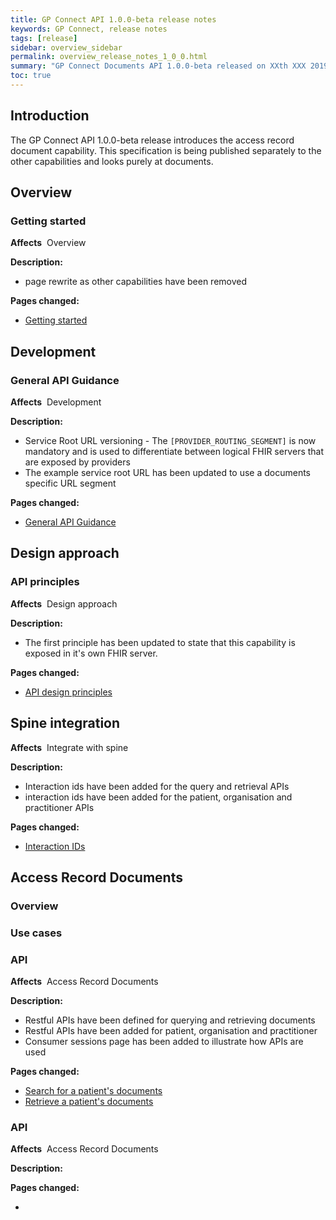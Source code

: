 ```yaml
---
title: GP Connect API 1.0.0-beta release notes
keywords: GP Connect, release notes
tags: [release]
sidebar: overview_sidebar
permalink: overview_release_notes_1_0_0.html
summary: "GP Connect Documents API 1.0.0-beta released on XXth XXX 2019"
toc: true
---
```


## Introduction ##

The GP Connect API 1.0.0-beta release introduces the access record document capability. This specification is being published separately to the other capabilities and looks purely at documents.

## Overview ##

### Getting started ###

**Affects**&nbsp; Overview

**Description:**

- page rewrite as other capabilities have been removed

**Pages changed:**

- [Getting started](overview_engage.html)

## Development ##

### General API Guidance ###

**Affects**&nbsp; Development

**Description:**

- Service Root URL versioning - The `[PROVIDER_ROUTING_SEGMENT]` is now mandatory and is used to differentiate between logical FHIR servers that are exposed by providers
- The example service root URL has been updated to use a documents specific URL segment

**Pages changed:**

- [General API Guidance](development_general_api_guidance.html#service-root-url-versioning)

## Design approach ##

### API principles ###

**Affects**&nbsp; Design approach

**Description:**

- The first principle has been updated to state that this capability is exposed in it's own FHIR server.

**Pages changed:**

- [API design principles](designprinciples_open_api_principles.html)

## Spine integration ##

**Affects**&nbsp; Integrate with spine

**Description:**

- Interaction ids have been added for the query and retrieval APIs
- interaction ids have been added for the patient, organisation and practitioner APIs

**Pages changed:**

- [Interaction IDs](integration_interaction_ids.html)

## Access Record Documents ##

### Overview ###

### Use cases ###


### API ###

**Affects**&nbsp; Access Record Documents

**Description:**

- Restful APIs have been defined for querying and retrieving documents
- Restful APIs have been added for patient, organisation and practitioner
- Consumer sessions page has been added to illustrate how APIs are used


**Pages changed:**

- [Search for a patient's documents](accessrecord_documents_development_search_patient_documents.html)
- [Retrieve a patient's documents](accessrecord_documents_development_retrieve_patient_documents.html)


### API ###

**Affects**&nbsp; Access Record Documents

**Description:**


**Pages changed:**

- []()
